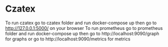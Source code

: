 # Czatex
To run czatex go to czatex folder and run docker-compose up
then go to http://127.0.0.1:5000/ on your browser
To run prometheus go to prometheus folder and run docker-compose up
then go to http://localhost:9090/graph for graphs
or go to http://localhost:9090/metrics for metrics
